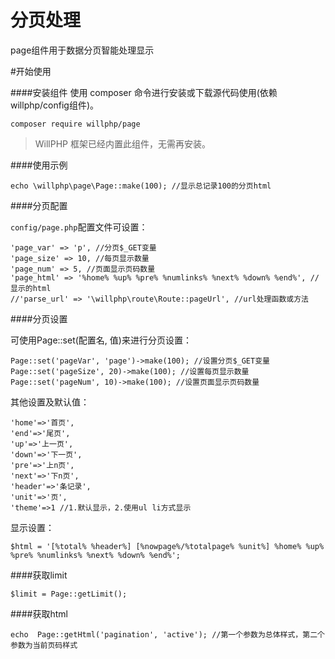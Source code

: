 # 分页处理

page组件用于数据分页智能处理显示

#开始使用

####安装组件
使用 composer 命令进行安装或下载源代码使用(依赖willphp/config组件)。

    composer require willphp/page

> WillPHP 框架已经内置此组件，无需再安装。

####使用示例

    echo \willphp\page\Page::make(100); //显示总记录100的分页html

####分页配置

`config/page.php`配置文件可设置：
	
	'page_var' => 'p', //分页$_GET变量
	'page_size' => 10, //每页显示数量
	'page_num' => 5, //页面显示页码数量
	'page_html' => '%home% %up% %pre% %numlinks% %next% %down% %end%', //显示的html
	//'parse_url' => '\willphp\route\Route::pageUrl', //url处理函数或方法

####分页设置

可使用Page::set(配置名, 值)来进行分页设置：

    Page::set('pageVar', 'page')->make(100); //设置分页$_GET变量
    Page::set('pageSize', 20)->make(100); //设置每页显示数量
    Page::set('pageNum', 10)->make(100); //设置页面显示页码数量

其他设置及默认值：

	'home'=>'首页', 
	'end'=>'尾页', 
	'up'=>'上一页', 
	'down'=>'下一页', 
	'pre'=>'上n页', 
	'next'=>'下n页', 
	'header'=>'条记录', 
	'unit'=>'页',
	'theme'=>1 //1.默认显示，2.使用ul li方式显示

显示设置：

	$html = '[%total% %header%] [%nowpage%/%totalpage% %unit%] %home% %up% %pre% %numlinks% %next% %down% %end%';

####获取limit

	$limit = Page::getLimit();

####获取html

	echo  Page::getHtml('pagination', 'active'); //第一个参数为总体样式，第二个参数为当前页码样式
